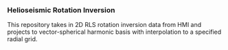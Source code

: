 ### Helioseismic Rotation Inversion

This repository takes in 2D RLS rotation inversion data from HMI and projects to vector-spherical harmonic basis with interpolation to a specified radial grid.
